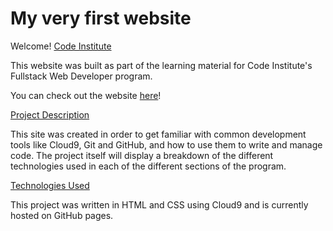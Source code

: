 # My very first website

Welcome! [Code Institute](https://codeinstitute.net)

This website was built as part of the learning material for Code Institute's Fullstack Web Developer program.

You can check out the website [here](https://aaroncistudent.github.io/my-first-website/stream-two.html)!

[Project Description](https://github.com/Michael-Lusk-2023/cli/blob/main/README.md)

This site was created in order to get familiar with common development tools like Cloud9, Git and GitHub, and how to use them to write and manage code. The project itself will display a breakdown of the different technologies used in each of the different sections of the program.

[Technologies Used](https://github.com/Michael-Lusk-2023/cli/blob/main/README.md)

This project was written in HTML and CSS using Cloud9 and is currently hosted on GitHub pages.
